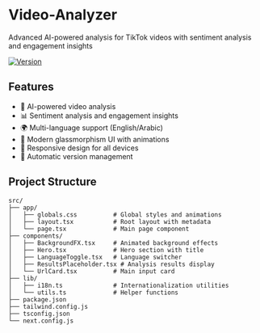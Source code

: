 # Video-Analyzer
Advanced AI-powered analysis for TikTok videos with sentiment analysis and engagement insights

[![Version](https://img.shields.io/badge/version-v0.1.0-blue.svg)](./VERSIONING.md)

## Features

- 🤖 AI-powered video analysis
- 📊 Sentiment analysis and engagement insights  
- 🌍 Multi-language support (English/Arabic)
- 🎨 Modern glassmorphism UI with animations
- 📱 Responsive design for all devices
- 🔄 Automatic version management

## Project Structure

```
src/
├── app/
│   ├── globals.css          # Global styles and animations
│   ├── layout.tsx           # Root layout with metadata
│   └── page.tsx             # Main page component
├── components/
│   ├── BackgroundFX.tsx     # Animated background effects
│   ├── Hero.tsx             # Hero section with title
│   ├── LanguageToggle.tsx   # Language switcher
│   ├── ResultsPlaceholder.tsx # Analysis results display
│   └── UrlCard.tsx          # Main input card
├── lib/
│   ├── i18n.ts              # Internationalization utilities
│   └── utils.ts             # Helper functions
├── package.json
├── tailwind.config.js
├── tsconfig.json
└── next.config.js
```